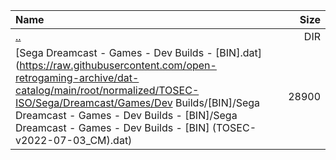 |Name|Size|
|:---|---:|
|[..](../index.html)|DIR|
|[Sega Dreamcast - Games - Dev Builds - [BIN].dat](https://raw.githubusercontent.com/open-retrogaming-archive/dat-catalog/main/root/normalized/TOSEC-ISO/Sega/Dreamcast/Games/Dev Builds/[BIN]/Sega Dreamcast - Games - Dev Builds - [BIN]/Sega Dreamcast - Games - Dev Builds - [BIN] (TOSEC-v2022-07-03_CM).dat)|28900|
